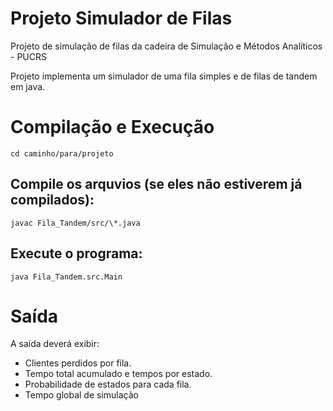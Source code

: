 # Projeto Simulador de Filas

Projeto de simulação de filas da cadeira de Simulação e Métodos Analíticos - PUCRS

Projeto implementa um simulador de uma fila simples e de filas de tandem em java.

# Compilação e Execução
```
cd caminho/para/projeto
```

## Compile os arquvios (se eles não estiverem já compilados):
```
javac Fila_Tandem/src/\*.java
```

## Execute o programa:
```
java Fila_Tandem.src.Main
```

# Saída

A saída deverá exibir:
* Clientes perdidos por fila.
* Tempo total acumulado e tempos por estado.
* Probabilidade de estados para cada fila.
* Tempo global de simulação



